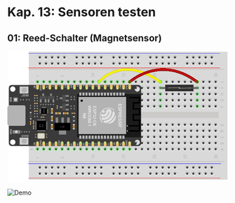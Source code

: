 # Kap. 13: Sensoren testen
## 01: Reed-Schalter (Magnetsensor)

![Steckplan](Steckplan.png)

![Demo](Demo.gif)